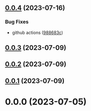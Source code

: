## [0.0.4](https://github.com/hugocxl/react-to-image/compare/v0.0.3...v0.0.4) (2023-07-16)


### Bug Fixes

* github actions ([988683c](https://github.com/hugocxl/react-to-image/commit/988683c0bc3ce909a64d66fd4bbd693a919e57af))



## [0.0.3](https://github.com/hugocxl/react-to-image/compare/v0.0.2...v0.0.3) (2023-07-09)



## [0.0.2](https://github.com/hugocxl/react-to-image/compare/v0.0.1...v0.0.2) (2023-07-09)



## [0.0.1](https://github.com/hugocxl/react-to-image/compare/v0.0.0...v0.0.1) (2023-07-09)



# 0.0.0 (2023-07-05)



